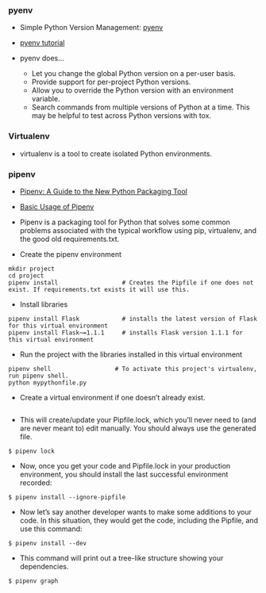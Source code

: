 
### pyenv
* Simple Python Version Management: [pyenv](https://github.com/pyenv/pyenv)

* [pyenv tutorial](https://amaral.northwestern.edu/resources/guides/pyenv-tutorial)


* pyenv does...
  - Let you change the global Python version on a per-user basis.
  - Provide support for per-project Python versions.
  - Allow you to override the Python version with an environment variable.
  - Search commands from multiple versions of Python at a time. This may be helpful to test across Python versions with tox.


### Virtualenv
* virtualenv is a tool to create isolated Python environments.


### pipenv
* [Pipenv: A Guide to the New Python Packaging Tool](https://realpython.com/pipenv-guide/)
* [Basic Usage of Pipenv](https://pipenv-fork.readthedocs.io/en/latest/basics.html)

* Pipenv is a packaging tool for Python that solves some common problems associated with the typical workflow using pip, virtualenv, and the good old requirements.txt.



* Create the pipenv environment
```
mkdir project
cd project
pipenv install                  # Creates the Pipfile if one does not exist. If requirements.txt exists it will use this.
```

* Install libraries
```
pipenv install Flask            # installs the latest version of Flask for this virtual environment
pipenv install Flask~=1.1.1     # installs Flask version 1.1.1 for this virtual environment  
```

* Run the project with the libraries installed in this virtual environment
```
pipenv shell                  # To activate this project's virtualenv, run pipenv shell.
python mypythonfile.py
```






 * Create a virtual environment if one doesn’t already exist.
```

```

* This will create/update your Pipfile.lock, which you’ll never need to (and are never meant to) edit manually. You should always use the generated file.
```
$ pipenv lock             
```

* Now, once you get your code and Pipfile.lock in your production environment, you should install the last successful environment recorded:
```
$ pipenv install --ignore-pipfile
```

* Now let’s say another developer wants to make some additions to your code. In this situation, they would get the code, including the Pipfile, and use this command:
```
$ pipenv install --dev
```

* This command will print out a tree-like structure showing your dependencies.
```
$ pipenv graph
```
